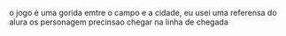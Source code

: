 o jogo é uma gorida emtre o campo e a cidade, eu usei uma referensa do alura os personagem precinsao chegar na linha de chegada 
